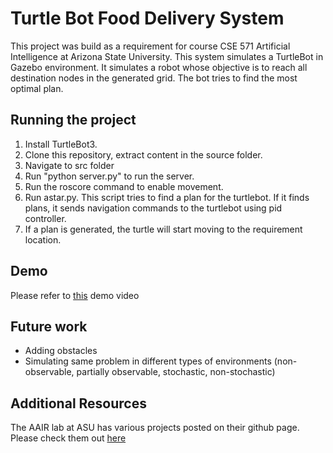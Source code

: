 # Turtle Bot Food Delivery System
This project was build as a requirement for course CSE 571 Artificial Intelligence at Arizona State University.
This system simulates a TurtleBot in Gazebo environment. It simulates a robot whose objective is to reach all destination nodes in the generated grid. The bot tries to find the most optimal plan.

## Running the project
1) Install TurtleBot3.
2) Clone this repository, extract content in the source folder.
3) Navigate to src folder 
4) Run "python server.py" to run the server.
5) Run the roscore command to enable movement.
6) Run astar.py. This script tries to find a plan for the turtlebot. If it finds plans, it sends navigation commands to the turtlebot using pid controller.
7) If a plan is generated, the turtle will start moving to the requirement location.

## Demo
Please refer to [this](https://youtu.be/Wmlp68KuTkI) demo video

## Future work
* Adding obstacles
* Simulating same problem in different types of environments (non-observable, partially observable, stochastic, non-stochastic)

## Additional Resources
The AAIR lab  at ASU has various projects posted on their github page. Please check them out [here](https://github.com/AAIR-lab)